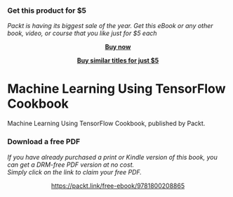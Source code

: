 
### Get this product for $5

<i>Packt is having its biggest sale of the year. Get this eBook or any other book, video, or course that you like just for $5 each</i>


<b><p align='center'>[Buy now](https://packt.link/9781800208865)</p></b>


<b><p align='center'>[Buy similar titles for just $5](https://subscription.packtpub.com/search)</p></b>


# Machine Learning Using TensorFlow Cookbook
Machine Learning Using TensorFlow Cookbook, published by Packt.
### Download a free PDF

 <i>If you have already purchased a print or Kindle version of this book, you can get a DRM-free PDF version at no cost.<br>Simply click on the link to claim your free PDF.</i>
<p align="center"> <a href="https://packt.link/free-ebook/9781800208865">https://packt.link/free-ebook/9781800208865 </a> </p>